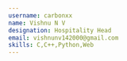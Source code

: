 ```yaml
---
username: carbonxx
name: Vishnu N V
designation: Hospitality Head
email: vishnunv142000@gmail.com
skills: C,C++,Python,Web
---
```

